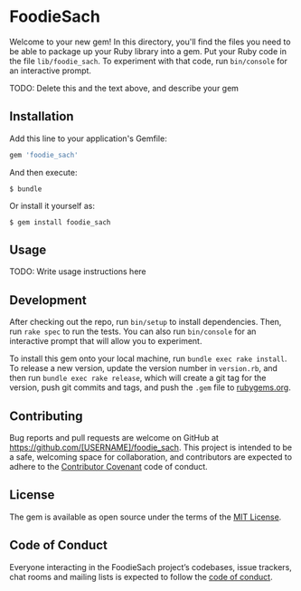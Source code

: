 # FoodieSach

Welcome to your new gem! In this directory, you'll find the files you need to be able to package up your Ruby library into a gem. Put your Ruby code in the file `lib/foodie_sach`. To experiment with that code, run `bin/console` for an interactive prompt.

TODO: Delete this and the text above, and describe your gem

## Installation

Add this line to your application's Gemfile:

```ruby
gem 'foodie_sach'
```

And then execute:

    $ bundle

Or install it yourself as:

    $ gem install foodie_sach

## Usage

TODO: Write usage instructions here

## Development

After checking out the repo, run `bin/setup` to install dependencies. Then, run `rake spec` to run the tests. You can also run `bin/console` for an interactive prompt that will allow you to experiment.

To install this gem onto your local machine, run `bundle exec rake install`. To release a new version, update the version number in `version.rb`, and then run `bundle exec rake release`, which will create a git tag for the version, push git commits and tags, and push the `.gem` file to [rubygems.org](https://rubygems.org).

## Contributing

Bug reports and pull requests are welcome on GitHub at https://github.com/[USERNAME]/foodie_sach. This project is intended to be a safe, welcoming space for collaboration, and contributors are expected to adhere to the [Contributor Covenant](http://contributor-covenant.org) code of conduct.

## License

The gem is available as open source under the terms of the [MIT License](https://opensource.org/licenses/MIT).

## Code of Conduct

Everyone interacting in the FoodieSach project’s codebases, issue trackers, chat rooms and mailing lists is expected to follow the [code of conduct](https://github.com/[USERNAME]/foodie_sach/blob/master/CODE_OF_CONDUCT.md).

